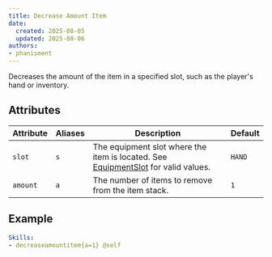 ```yaml
---
title: Decrease Amount Item
date:
  created: 2025-08-05
  updated: 2025-08-06
authors:
- phanisment
---
```


Decreases the amount of the item in a specified slot, such as the player's hand or inventory.

## Attributes

| Attribute | Aliases | Description | Default |
|-----------|---------|-------------|---------|
| `slot`    | `s`     | The equipment slot where the item is located. See [EquipmentSlot](../../enum/equipment-slot.md) for valid values. | `HAND` |
| `amount`  | `a`     | The number of items to remove from the item stack. | `1` |

## Example

```yaml
Skills:
- decreaseamountitem{a=1} @self
```